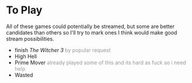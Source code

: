 <!-- TITLE: Games To Play -->
<!-- SUBTITLE: Some games that [cesque](cesque) should play and potentially stream -->

# To Play
<style type="text/css">
.comment {
	color: rgba(0, 0, 0, 0.4);
}
</style>
All of these games could potentially be streamed, but some are better candidates than others so I'll try to mark ones I think would make good stream possibilities.

* finish *The Witcher 3*
  <span class="comment">by popular request</span>
* High Hell
* Prime Mover
  <span class="comment">already played some of this and its hard as fuck so i need help</span>
* Wasted